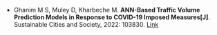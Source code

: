 * Ghanim M S, Muley D, Kharbeche M. <b>ANN-Based Traffic Volume Prediction Models in Response to COVID-19 Imposed Measures[J]</b>. Sustainable Cities and Society, 2022: 103830. [Link](https://www.sciencedirect.com/science/article/pii/S2210670722001573)
